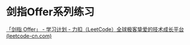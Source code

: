 # 剑指Offer系列练习

[「剑指 Offer」 - 学习计划 - 力扣（LeetCode）全球极客挚爱的技术成长平台 (leetcode-cn.com)](https://leetcode-cn.com/study-plan/lcof/?progress=ld8j52d)

